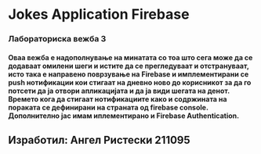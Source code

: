 # Jokes Application Firebase
### Лабораториска вежба 3
#### Оваа вежба е надополнување на минатата со тоа што сега може да се додаваат омилени шеги и истите да се прегледуваат и отстрануваат, исто така е направено поврзување на Firebase и имплементирани се push нотификации кои стигаат на дневно ново до корисникот за да го потсети да ја отвори апликацијата и да ја види шегата на денот. Времето кога да стигаат нотификациите како и содржината на пораката се дефинирани на страната од firebase console. Дополнително јас имам иплементирано и Firebase Authentication.
## Изработил: Ангел Ристески 211095
